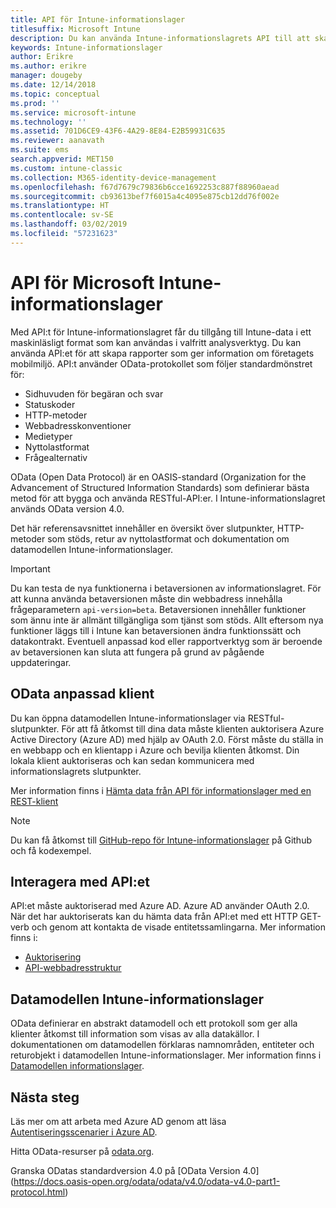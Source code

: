 ```yaml
---
title: API för Intune-informationslager
titlesuffix: Microsoft Intune
description: Du kan använda Intune-informationslagrets API till att skapa rapporter som ger inblick i företagets mobilmiljö.
keywords: Intune-informationslager
author: Erikre
ms.author: erikre
manager: dougeby
ms.date: 12/14/2018
ms.topic: conceptual
ms.prod: ''
ms.service: microsoft-intune
ms.technology: ''
ms.assetid: 701D6CE9-43F6-4A29-8E84-E2B59931C635
ms.reviewer: aanavath
ms.suite: ems
search.appverid: MET150
ms.custom: intune-classic
ms.collection: M365-identity-device-management
ms.openlocfilehash: f67d7679c79836b6cce1692253c887f88960aead
ms.sourcegitcommit: cb93613bef7f6015a4c4095e875cb12dd76f002e
ms.translationtype: HT
ms.contentlocale: sv-SE
ms.lasthandoff: 03/02/2019
ms.locfileid: "57231623"
---
```

#  <a name="microsoft-intune-data-warehouse-api"></a>API för Microsoft Intune-informationslager

Med API:t för Intune-informationslagret får du tillgång till Intune-data i ett maskinläsligt format som kan användas i valfritt analysverktyg. Du kan använda API:et för att skapa rapporter som ger information om företagets mobilmiljö. API:t använder OData-protokollet som följer standardmönstret för:

  -   Sidhuvuden för begäran och svar
  -   Statuskoder
  -   HTTP-metoder
  -   Webbadresskonventioner
  -   Medietyper
  -   Nyttolastformat
  -   Frågealternativ

OData (Open Data Protocol) är en OASIS-standard (Organization for the Advancement of Structured Information Standards) som definierar bästa metod för att bygga och använda RESTful-API:er. I Intune-informationslagret används OData version 4.0.

Det här referensavsnittet innehåller en översikt över slutpunkter, HTTP-metoder som stöds, retur av nyttolastformat och dokumentation om datamodellen Intune-informationslager.

> [!Important]  
> Du kan testa de nya funktionerna i betaversionen av informationslagret. För att kunna använda betaversionen måste din webbadress innehålla frågeparametern `api-version=beta`. Betaversionen innehåller funktioner som ännu inte är allmänt tillgängliga som tjänst som stöds. Allt eftersom nya funktioner läggs till i Intune kan betaversionen ändra funktionssätt och datakontrakt. Eventuell anpassad kod eller rapportverktyg som är beroende av betaversionen kan sluta att fungera på grund av pågående uppdateringar. <!--If you experience problems with the beta service, follow [link to feedback process]() to report the issue or provide feedback.-->

## <a name="odata-custom-client"></a>OData anpassad klient

Du kan öppna datamodellen Intune-informationslager via RESTful-slutpunkter. För att få åtkomst till dina data måste klienten auktorisera Azure Active Directory (Azure AD) med hjälp av OAuth 2.0. Först måste du ställa in en webbapp och en klientapp i Azure och bevilja klienten åtkomst. Din lokala klient auktoriseras och kan sedan kommunicera med informationslagrets slutpunkter.

Mer information finns i [Hämta data från API för informationslager med en REST-klient](reports-proc-data-rest.md)

> [!Note]  
> Du kan få åtkomst till [GitHub-repo för Intune-informationslager](https://github.com/Microsoft/Intune-Data-Warehouse) på Github och få kodexempel.

## <a name="interacting-with-the-api"></a>Interagera med API:et

API:et måste auktoriserad med Azure AD. Azure AD använder OAuth 2.0. När det har auktoriserats kan du hämta data från API:et med ett HTTP GET-verb och genom att kontakta de visade entitetssamlingarna. Mer information finns i:

 -  [Auktorisering](reports-api-url.md)
 -  [API-webbadresstruktur](reports-api-url.md)

## <a name="intune-data-warehouse-data-model"></a>Datamodellen Intune-informationslager

OData definierar en abstrakt datamodell och ett protokoll som ger alla klienter åtkomst till information som visas av alla datakällor. I dokumentationen om datamodellen förklaras namnområden, entiteter och returobjekt i datamodellen Intune-informationslager. Mer information finns i [Datamodellen informationslager](reports-ref-data-model.md).

## <a name="next-steps"></a>Nästa steg

Läs mer om att arbeta med Azure AD genom att läsa [Autentiseringsscenarier i Azure AD](https://docs.microsoft.com/azure/active-directory/develop/active-directory-authentication-scenarios).

Hitta OData-resurser på [odata.org](https://www.odata.org).
  
Granska ODatas standardversion 4.0 på [OData Version 4.0] (https://docs.oasis-open.org/odata/odata/v4.0/odata-v4.0-part1-protocol.html)  
